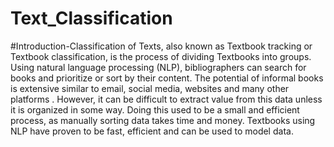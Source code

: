 # Text_Classification
#Introduction-Classification of Texts, also known as Textbook tracking or Textbook classification, is the 
process of dividing Textbooks into groups. Using natural language processing (NLP), bibliographers can search for books and prioritize or sort by their content. The potential of informal books is extensive similar to email, social media, websites and many other platforms . However, it can be difficult to extract value from this data unless it is organized in some 
way. Doing this used to be a small and efficient process, as manually sorting data takes time and money. Textbooks using NLP have proven to be fast, efficient and can be used to model data.

